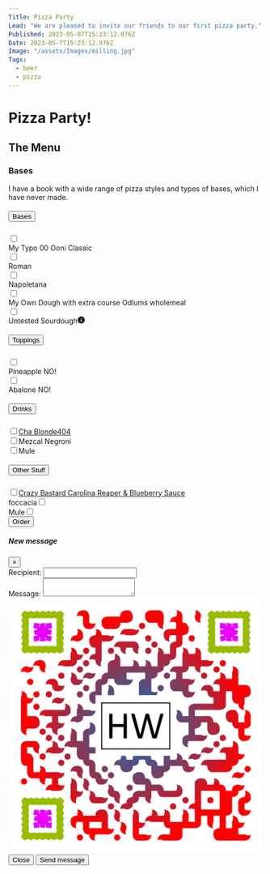 ```yaml
---
Title: Pizza Party
Lead: "We are pleased to invite our friends to our first pizza party."
Published: 2023-05-07T15:23:12.976Z
Date: 2023-05-7T15:23:12.976Z
Image: "/assets/Images/milling.jpg"
Tags:
  - beer
  - pizza
---
```


# Pizza Party!



## The Menu

### Bases

I have a book with a wide range of pizza styles and types of bases, which I have never made.

<div class="container-fluid">
<div id="accordion">
  <div class="card">
    <div class="card-header" id="headingOne">
      <h5 class="mb-0">
        <button class="btn btn-link" data-toggle="collapse" data-target="#collapseOne" aria-expanded="true" aria-controls="collapseOne">
          Bases
        </button>
      </h5>
    </div>
    <div id="collapseOne" class="collapse show" aria-labelledby="headingOne" data-parent="#accordion">
      <div class="card-body">
        <div class="container">
          <div class="row">
            <div class="col-sm">
              <div class="container">
                <div class="row">
                  <div class="col-lg-2">
                    <input type="checkbox" id="chk00">
                  </div>
                  <div class="col-lg-10">
                    <label for="chk00">My Typo 00 Ooni Classic</label>
                  </div>
                </div>
              </div>
            </div>
            <div class="col-sm">
              <div class="container">
                <div class="row">
                  <div class="col-lg-2">
                    <input type="checkbox" id="chkRoman">
                  </div>
                  <div class="col-lg-10">
                    <label for="chkRoman">Roman</label>
                  </div>
                </div>
              </div>
            </div>
            <div class="col-sm">
              <div class="container">
                <div class="row">
                  <div class="col-lg-2">
                    <input type="checkbox" id="chkNapoletana">
                  </div>
                  <div class="col-lg-10">
                    <label for="chkNapoletana">Napoletana</label>
                  </div>
                </div>
              </div>
            </div>
          </div>
          <div class="row">
            <div class="col-sm">
            <div class="container">
              <div class="row">
                <div class="col-lg-2">
                  <input type="checkbox" id="chkSpecial">
                </div>
                <div class="col-lg-10">
                  <label for="chkSpecial">My Own Dough with extra course Odlums wholemeal</label>
                  </div>
                </div>
              </div>
            </div>
            <div class="col-sm">
              <div class="container">
                <div class="row">
                  <div class="col-lg-2">
                    <input type="checkbox" id="chkSourdough">
                  </div>
                  <div class="col-lg-10">
                    <label for="chkSourdough" >Untested Sourdough<i data-toggle="tooltip" data-html="true" data-placement="right" title="<em>Tooltip</em> <u>with</u> <b>HTML</b>"><svg xmlns="http://www.w3.org/2000/svg" viewBox="0 0 512 512" width="1em" height="1em" fill="currentColor">
                        <!--! Font Awesome Free 6.1.1 by @fontawesome - https://fontawesome.com License - https://fontawesome.com/license/free (Icons: CC BY 4.0, Fonts: SIL OFL 1.1, Code: MIT License) Copyright 2022 Fonticons, Inc. -->
                        <path d="M256 0C114.6 0 0 114.6 0 256s114.6 256 256 256s256-114.6 256-256S397.4 0 256 0zM256 128c17.67 0 32 14.33 32 32c0 17.67-14.33 32-32 32S224 177.7 224 160C224 142.3 238.3 128 256 128zM296 384h-80C202.8 384 192 373.3 192 360s10.75-24 24-24h16v-64H224c-13.25 0-24-10.75-24-24S210.8 224 224 224h32c13.25 0 24 10.75 24 24v88h16c13.25 0 24 10.75 24 24S309.3 384 296 384z"></path>
                    </svg></i></label>
                  </div>
                </div>
              </div>
            </div>
            <div class="col-sm">
            </div>
          </div>
        </div>
      </div>
    </div>
  </div>
  <div class="card">
    <div class="card-header" id="headingTwo">
      <h5 class="mb-0">
        <button class="btn btn-link collapsed" data-toggle="collapse" data-target="#collapseTwo" aria-expanded="false" aria-controls="collapseTwo">
          Toppings
        </button>
      </h5>
    </div>
    <div id="collapseTwo" class="collapse" aria-labelledby="headingTwo" data-parent="#accordion">
      <div class="card-body">
        <div>
          <div class="container">
            <div class="row">
              <div class="col-sm">
                <div class="container">
                  <div class="row">
                    <div class="col-lg-2">
                      <input type="checkbox" id="chkPineapple">
                    </div>
                    <div class="col-lg-10">
                      <label for="chkPineapple">Pineapple</label>
                      <span id="pineappleNo" class="invisible">NO!</span>
                    </div>
                  </div>
                </div>
              </div>
              <div class="col-sm">
              <div class="container">
                  <div class="row">
                    <div class="col-lg-2">
                      <input type="checkbox" id="chkAbalone ">
                    </div>
                    <div class="col-lg-10">
                      <label for="chkAbalone ">Abalone </label>
                      <span id="Abalone No" class="invisible">NO!</span>
                    </div>
                  </div>
                </div>
              </div>
              <div class="col-sm">
              </div>
            </div>
          </div>
        </div>
    </div>
  </div>
  <div class="card">
    <div class="card-header" id="headingThree">
      <h5 class="mb-0">
        <button class="btn btn-link collapsed" data-toggle="collapse" data-target="#collapseThree" aria-expanded="false" aria-controls="collapseThree">
          Drinks
        </button>
      </h5>
    </div>
    <div id="collapseThree" class="collapse" aria-labelledby="headingThree" data-parent="#accordion">
      <div class="card-body">
        <div class="container">
          <div class="row">
            <div class="col-sm">
              <input type="checkbox" id="chk404"><label for="chk404"><a href="https://untp.beer/zBrr3" target="_blank">Cha Blonde404</a></label>
            </div>
            <div class="col-sm">
              <input type="checkbox" id="chkNegroni"><label for="chkNegroni">Mezcal Negroni</label>
            </div>
            <div class="col-sm">
              <input type="checkbox" id="chkMule"><label for="chkMule">Mule</label>
            </div>
          </div>
        </div>
      </div>
    </div>
  </div>
  <div class="card">
    <div class="card-header" id="headingFour">
      <h5 class="mb-0">
        <button class="btn btn-link collapsed" data-toggle="collapse" data-target="#collapseFour" aria-expanded="false" aria-controls="collapseFour">
          Other Stuff
        </button>
      </h5>
    </div>
    <div id="collapseFour" class="collapse" aria-labelledby="headingFour" data-parent="#accordion">
      <div class="card-body">
        <div class="container">
          <div class="row">
            <div class="col-sm">
              <input type="checkbox" id="chkUgly"><label for="chkUgly"><a href="https://untp.beer/zBrr3" target="_blank">Crazy Bastard Carolina Reaper & Blueberry Sauce</a></label>
            </div>
            <div class="col-sm">
              <label for="chkFoccacia">foccacia</label><input type="checkbox" id="chkFoccacia">
            </div>
            <div class="col-sm">
              <label for="chkMule">Mule</label><input type="checkbox" id="chkMule">
            </div>
          </div>
        </div>
      </div>
    </div>
  </div>
</div>
</div>
<div>
  <button id="btnSubmit" type="button" class="btn btn-primary" data-toggle="modal" data-target="#exampleModal" data-whatever="@getbootstrap">Order</button>
</div>
<div class="modal fade" id="exampleModal" tabindex="-1" role="dialog" aria-labelledby="exampleModalLabel" aria-hidden="true">
  <div class="modal-dialog" role="document">
    <div class="modal-content">
      <div class="modal-header">
        <h5 class="modal-title" id="exampleModalLabel">New message</h5>
        <button type="button" class="close" data-dismiss="modal" aria-label="Close">
          <span aria-hidden="true">&times;</span>
        </button>
      </div>
      <div class="modal-body">
        <form>
          <div class="form-group">
            <label for="recipient-name" class="col-form-label">Recipient:</label>
            <input type="text" class="form-control" id="recipient-name">
          </div>
          <div class="form-group">
            <label for="message-text" class="col-form-label">Message:</label>
            <textarea class="form-control" id="message-text"></textarea>
          </div>
        </form>
        <img src="../assets/Images/qr-code-hw.png" class="img-fluid">
      </div>
      <div class="modal-footer">
        <button type="button" class="btn btn-secondary" data-dismiss="modal">Close</button>
        <button type="button" class="btn btn-primary">Send message</button>
      </div>
    </div>
  </div>
</div>
